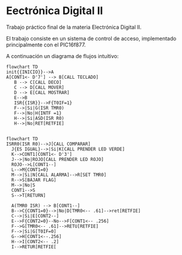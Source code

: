 # Eectrónica Digital II
Trabajo práctico final de la materia Electrónica Digital II.

El trabajo consiste en un sistema de control de acceso, implementado principalmente con el PIC16f877.

A continuación un diagrama de flujos intuitivo:


 ```mermaid
flowchart TD
init{{INICIO}}-->A
A[CONT1<- D'7'] --> B[CALL TECLADO]
    B --> C[CALL DECO]
    C --> D[CALL MOVER]
    D --> E[CALL MOSTRAR]
    E-->B
    ISR{{ISR}}-->F{T0IF=1}
    F-->|Si|G(ISR TMR0)
    F-->|No|H{INTF =1}
    H-->|Si|ASD(ISR R0)
    H-->|No|RET[RETFIE]
    
 ```
 
  ```mermaid
  flowchart TD
 ISRR0(ISR R0)-->J[CALL COMPARAR]
    J{ES IGUAL}-->|Si|K[CALL PRENDER LED VERDE]
    K-->CONT1[CONT1<- D'3']
    J-->|No|ROJO[CALL PRENDER LED ROJO]
    ROJO-->L[CONT1--]
    L-->M{CONT1=0}
    M-->|Si|N[CALL ALARMA]-->R[SET TMR0]
    R-->S[BAJAR FLAG]
    M-->|No|S
    CONT1-->S
    S-->T[RETURN]
    
    A(TMR0 ISR) --> B[CONT1--]
    B-->C{CONT1=0}-->|No|D[TMR0<-- .61]-->ret[RETFIE]
    C-->|Si|E[CONT2--]
    E-->F{CONT2=0}--No-->F[CONT1<-- .256]
    F-->G[TMR0<-- .61]-->RETU[RETFIE]
    F-->|Si|G[T0IF=0]
    G-->H[CONT1<--.256]
    H-->I[CONT2<-- .2]
    I-->RETUR[RETFIE[
   
  ```

